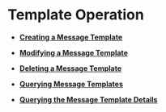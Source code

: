 # Template Operation<a name="smn_api_53000"></a>

-   **[Creating a Message Template](creating-a-message-template.md)**  

-   **[Modifying a Message Template](modifying-a-message-template.md)**  

-   **[Deleting a Message Template](deleting-a-message-template.md)**  

-   **[Querying Message Templates](querying-message-templates.md)**  

-   **[Querying the Message Template Details](querying-the-message-template-details.md)**  


